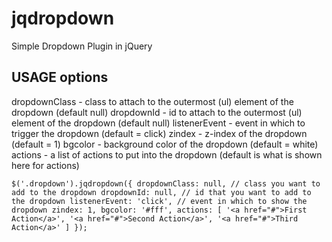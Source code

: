 jqdropdown
==========

Simple Dropdown Plugin in jQuery

**USAGE**
options
--------
dropdownClass - class to attach to the outermost (ul) element of the dropdown (default null)
dropdownId - id to attach to the outermost (ul) element of the dropdown (default null)
listenerEvent - event in which to trigger the dropdown (default = click)
zindex - z-index of the dropdown (default = 1)
bgcolor - background color of the dropdown (default = white)
actions - a list of actions to put into the dropdown (default is what is shown here for actions)

``
	$('.dropdown').jqdropdown({
	  dropdownClass: null, // class you want to add to the dropdown
		dropdownId: null, // id that you want to add to the dropdown
		listenerEvent: 'click', // event in which to show the dropdown
		zindex: 1,
		bgcolor: '#fff',
		actions: [
			'<a href="#">First Action</a>',
			'<a href="#">Second Action</a>',
			'<a href="#">Third Action</a>'
		]
	});
``